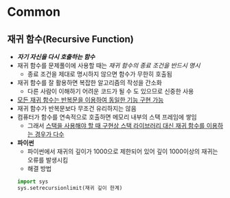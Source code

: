 # Common




## 재귀 함수(Recursive Function)

- **_자기 자신을 다시 호출하는 함수_**
- 재귀 함수를 문제풀이에 사용할 때는 _재귀 함수의 종료 조건을 반드시 명시_
    - 종료 조건을 제대로 명시하지 않으면 함수가 무한히 호출됨
- 재귀 함수를 잘 활용하면 복잡한 알고리즘의 작성을 간소화
    - 다른 사람이 이해하기 어려운 코드가 될 수 도 있으므로 신중한 사용
- <U>모든 재귀 함수는 반복문을 이용하여 동일한 기능 구현 가능</U>
- 재귀 함수가 반복문보다 무조건 유리하지는 않음
- 컴퓨터가 함수를 연속적으로 호출하면 메모리 내부의 스택 프레임에 쌓임
    - 그래서 <U>스택을 사용해야 할 때 구현상 스택 라이브러리 대신 재귀 함수를 이용하는 경우가 다수</U>
- **파이썬**
    - 파이썬에서 재귀의 깊이가 1000으로 제한되어 있어 깊이 1000이상의 재귀는 오류를 발생시킴
    - 해결 방법
    ```python
    import sys
    sys.setrecursionlimit(재귀 깊이 한계)
    ```
        

